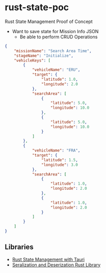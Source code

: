 # rust-state-poc
Rust State Management Proof of Concept
- Want to save state for Mission Info JSON
  - Be able to perform CRUD Operations

```json
{
    "missionName": "Search Area Time",
    "stageName": "Initialize",
    "vehicleKeys": [
        {
            "vehicleName": "ERU",
            "target": {
			    "latitude": 1.0,
			    "longitude": 2.0
		    },
            "searchArea": [
		        {
			        "latitude": 5.0,
			        "longitude": 10.0
		        },
		        {
			        "latitude": 5.0,
			        "longitude": 10.0
		        }
	        ]
        },
        {
            "vehicleName": "FRA",
            "target": {
			    "latitude": 1.5,
			    "longitude": 3.0
		    },
            "searchArea": [
		        {
			        "latitude": 1.0,
			        "longitude": 2.0
		        },
		        {
			        "latitude": 1.0,
			        "longitude": 2.0
		        }
	        ]
        }
    ]
}
```



## Libraries
- [Rust State Management with Tauri](https://v2.tauri.app/develop/state-management/)
- [Seralization and Deserization Rust Library](https://serde.rs/) 


